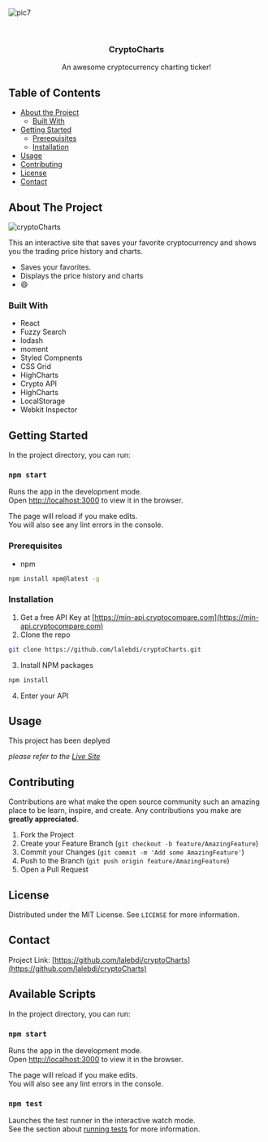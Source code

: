 <!-- PROJECT LOGO -->
![pic7](https://user-images.githubusercontent.com/67381036/95082775-91e85080-06e9-11eb-81af-651b550d988b.jpg)

<br />
<p align="center">
  

  <h3 align="center">CryptoCharts</h3>

  <p align="center">
    An awesome cryptocurrency charting ticker!
    
  </p>
</p>



<!-- TABLE OF CONTENTS -->
## Table of Contents

* [About the Project](#about-the-project)
  * [Built With](#built-with)
* [Getting Started](#getting-started)
  * [Prerequisites](#prerequisites)
  * [Installation](#installation)
* [Usage](#usage)
* [Contributing](#contributing)
* [License](#license)
* [Contact](#contact)




<!-- ABOUT THE PROJECT -->
## About The Project

![cryptoCharts](https://user-images.githubusercontent.com/67381036/95032041-fb834300-0686-11eb-95c5-f545ba75ced5.gif)


This an interactive site that saves your favorite cryptocurrency and shows you the trading price history and charts.


* Saves your favorites.
* Displays the price history and charts
*  :smile:



### Built With

* React
* Fuzzy Search
* lodash
* moment
* Styled Compnents
* CSS Grid
* HighCharts
* Crypto API
* HighCharts
* LocalStorage
* Webkit Inspector



<!-- GETTING STARTED -->
## Getting Started

In the project directory, you can run:

### `npm start`

Runs the app in the development mode.<br />
Open [http://localhost:3000](http://localhost:3000) to view it in the browser.

The page will reload if you make edits.<br />
You will also see any lint errors in the console.

### Prerequisites


* npm
```sh
npm install npm@latest -g
```

### Installation

1. Get a free API Key at [https://min-api.cryptocompare.com](https://min-api.cryptocompare.com)
2. Clone the repo
```sh
git clone https://github.com/lalebdi/cryptoCharts.git
```
3. Install NPM packages
```sh
npm install
```
4. Enter your API 




<!-- USAGE EXAMPLES -->
## Usage

This project has been deplyed

_please refer to the [Live Site](https://5f552ffdcbf55b28043a2301--epic-ride-b0dd1f.netlify.app)_




<!-- CONTRIBUTING -->
## Contributing

Contributions are what make the open source community such an amazing place to be learn, inspire, and create. Any contributions you make are **greatly appreciated**.

1. Fork the Project
2. Create your Feature Branch (`git checkout -b feature/AmazingFeature`)
3. Commit your Changes (`git commit -m 'Add some AmazingFeature'`)
4. Push to the Branch (`git push origin feature/AmazingFeature`)
5. Open a Pull Request



<!-- LICENSE -->
## License

Distributed under the MIT License. See `LICENSE` for more information.



<!-- CONTACT -->
## Contact


Project Link: [https://github.com/lalebdi/cryptoCharts](https://github.com/lalebdi/cryptoCharts)





## Available Scripts

In the project directory, you can run:

### `npm start`

Runs the app in the development mode.<br />
Open [http://localhost:3000](http://localhost:3000) to view it in the browser.

The page will reload if you make edits.<br />
You will also see any lint errors in the console.

### `npm test`

Launches the test runner in the interactive watch mode.<br />
See the section about [running tests](https://facebook.github.io/create-react-app/docs/running-tests) for more information.


